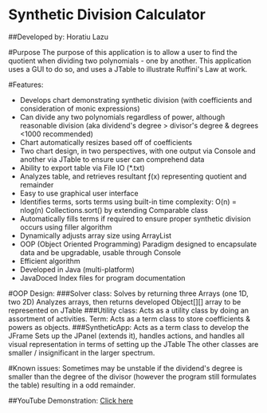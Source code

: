 # Synthetic Division Calculator
##Developed by: Horatiu Lazu

#Purpose
The purpose of this application is to allow a user to find the quotient when dividing two polynomials - one by another. This application uses a GUI to do so, and uses a JTable to illustrate Ruffini's Law at work.


#Features:
* Develops chart demonstrating synthetic division (with coefficients and consideration of monic expressions)
* Can divide any two polynomials regardless of power, although reasonable division (aka dividend's degree > divisor's degree & degrees <1000 recommended)
* Chart automatically resizes based off of coefficients
* Two chart design, in two perspectives, with one output via Console and another via JTable to ensure user can comprehend data
* Ability to export table via File IO (*.txt)
* Analyzes table, and retrieves resultant ƒ(x) representing quotient and remainder
* Easy to use graphical user interface
* Identifies terms, sorts terms using built-in time complexity: O(n) = nlog(n) Collections.sort() by extending Comparable<T> class
* Automatically fills terms if required to ensure proper synthetic division occurs using filler algorithm
* Dynamically adjusts array size using ArrayList<Term>
* OOP (Object Oriented Programming) Paradigm designed to encapsulate data and be upgradable, usable through Console
* Efficient algorithm
* Developed in Java (multi-platform)
* JavaDoced Index files for program documentation

#OOP Design:
###Solver class:
Solves by returning three Arrays (one 1D, two 2D)
Analyzes arrays, then returns developed Object[][] array to be represented on JTable
###Utility class:
Acts as a utility class by doing an assortment of activities.
Term:
Acts as a term class to store coefficients & powers as objects.
###SyntheticApp:
Acts as a term class to develop the JFrame
Sets up the JPanel (extends it), handles actions, and handles all visual representation in terms of setting up the JTable
The other classes are smaller / insignificant in the larger spectrum. 

#Known issues:
Sometimes may be unstable if the dividend's degree is smaller than the degree of the divisor (however the program still formulates the table) resulting in a odd remainder. 

##YouTube Demonstration:
[Click here](https://www.youtube.com/watch?v=G-ySgKVjx-Y)